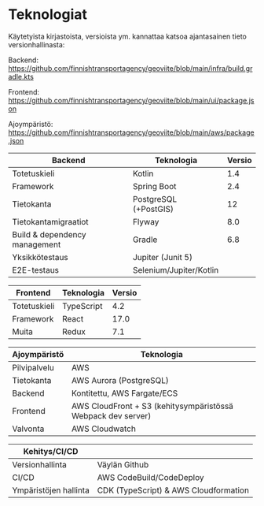 # Teknologiat

Käytetyista kirjastoista, versioista ym. kannattaa katsoa ajantasainen tieto versionhallinasta:

Backend: https://github.com/finnishtransportagency/geoviite/blob/main/infra/build.gradle.kts

Frontend: https://github.com/finnishtransportagency/geoviite/blob/main/ui/package.json

Ajoympäristö: https://github.com/finnishtransportagency/geoviite/blob/main/aws/package.json

| Backend                       | Teknologia              | Versio |
|-------------------------------|-------------------------|--------|
| Totetuskieli                  | Kotlin                  | 1.4    |
| Framework                     | Spring Boot             | 2.4    |
| Tietokanta                    | PostgreSQL (+PostGIS)   | 12     |
| Tietokantamigraatiot          | Flyway                  | 8.0    |
| Build & dependency management | Gradle                  | 6.8    |
| Yksikkötestaus                | Jupiter (Junit 5)       |        |
| E2E-testaus                   | Selenium/Jupiter/Kotlin |        |

| Frontend     | Teknologia | Versio |
|--------------|------------|--------|
| Totetuskieli | TypeScript | 4.2    |
| Framework    | React      | 17.0   |
| Muita        | Redux      | 7.1    |

| Ajoympäristö | Teknologia                                                   |
|--------------|--------------------------------------------------------------|
| Pilvipalvelu | AWS                                                          |
| Tietokanta   | AWS Aurora (PostgreSQL)                                      |
| Backend      | Kontitettu, AWS Fargate/ECS                                  |
| Frontend     | AWS CloudFront + S3 (kehitysympäristössä Webpack dev server) |
| Valvonta     | AWS Cloudwatch                                               |

| Kehitys/CI/CD         |                                       |
|-----------------------|---------------------------------------|
| Versionhallinta       | Väylän Github                         |
| CI/CD                 | AWS CodeBuild/CodeDeploy              |
| Ympäristöjen hallinta | CDK (TypeScript) & AWS Cloudformation |
